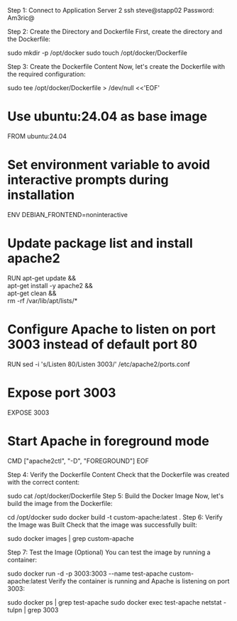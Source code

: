 Step 1: Connect to Application Server 2
ssh steve@stapp02
Password: Am3ric@

Step 2: Create the Directory and Dockerfile
First, create the directory and the Dockerfile:

sudo mkdir -p /opt/docker
sudo touch /opt/docker/Dockerfile


Step 3: Create the Dockerfile Content
Now, let's create the Dockerfile with the required configuration:

sudo tee /opt/docker/Dockerfile > /dev/null <<'EOF'
# Use ubuntu:24.04 as base image
FROM ubuntu:24.04

# Set environment variable to avoid interactive prompts during installation
ENV DEBIAN_FRONTEND=noninteractive

# Update package list and install apache2
RUN apt-get update && \
    apt-get install -y apache2 && \
    apt-get clean && \
    rm -rf /var/lib/apt/lists/*

# Configure Apache to listen on port 3003 instead of default port 80
RUN sed -i 's/Listen 80/Listen 3003/' /etc/apache2/ports.conf

# Expose port 3003
EXPOSE 3003

# Start Apache in foreground mode
CMD ["apache2ctl", "-D", "FOREGROUND"]
EOF


Step 4: Verify the Dockerfile Content
Check that the Dockerfile was created with the correct content:

sudo cat /opt/docker/Dockerfile
Step 5: Build the Docker Image
Now, let's build the image from the Dockerfile:

cd /opt/docker
sudo docker build -t custom-apache:latest .
Step 6: Verify the Image was Built
Check that the image was successfully built:

sudo docker images | grep custom-apache


Step 7: Test the Image (Optional)
You can test the image by running a container:

sudo docker run -d -p 3003:3003 --name test-apache custom-apache:latest
Verify the container is running and Apache is listening on port 3003:

sudo docker ps | grep test-apache
sudo docker exec test-apache netstat -tulpn | grep 3003
